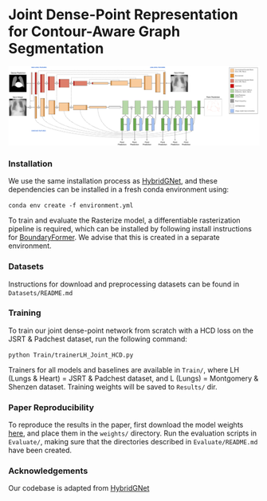 # Joint Dense-Point Representation for Contour-Aware Graph Segmentation

![alt text](Evaluation/Graphics/ARCHITECTURE.png "")

### Installation 

We use the same installation process as [HybridGNet](https://github.com/ngaggion/HybridGNet), and these dependencies can be installed in a fresh conda environment using:

```conda env create -f environment.yml```

To train and evaluate the Rasterize model, a differentiable rasterization pipeline is required, which can be installed by 
following install instructions for [BoundaryFormer](https://github.com/mlpc-ucsd/BoundaryFormer. 
). We advise that this is created in a separate environment. 

### Datasets

Instructions for download and preprocessing datasets can be found in `Datasets/README.md`

### Training

To train our joint dense-point network from scratch with a HCD loss on the JSRT & Padchest dataset, run the following command:

```python Train/trainerLH_Joint_HCD.py```

Trainers for all models and baselines are available in `Train/`, where LH (Lungs & Heart) = JSRT & Padchest dataset, and L (Lungs) = Montgomery & Shenzen dataset.
Training weights will be saved to `Results/` dir. 

### Paper Reproducibility 

To reproduce the results in the paper, first download the model weights [here](https://drive.google.com/drive/folders/1V-Ohw1_EbIr4rBnk7h8OgRpvWE-JeyJ4?usp=sharing), and place them in the `weights/`
directory. Run the evaluation scripts in `Evaluate/`, making sure that the directories described in `Evaluate/README.md` have been created. 

### Acknowledgements

Our codebase is adapted from [HybridGNet](https://github.com/ngaggion/HybridGNet)